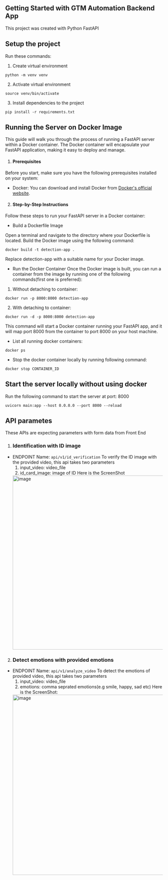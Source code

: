 ## Getting Started with GTM Automation Backend App

This project was created with Python FastAPI

## Setup the project

Run these commands:

1. Create virtual environment

```
python -m venv venv
```

2. Activate virtual environment

```
source venv/bin/activate
```

3. Install dependencies to the project

```
pip install -r requirements.txt
```

## Running the Server on Docker Image

This guide will walk you through the process of running a FastAPI server within a Docker container. The Docker container will encapsulate your FastAPI application, making it easy to deploy and manage.

1. #### Prerequisites

Before you start, make sure you have the following prerequisites installed on your system:

- Docker: You can download and install Docker from [Docker's official website](https://www.docker.com/get-started).

2. #### Step-by-Step Instructions

Follow these steps to run your FastAPI server in a Docker container:

- Build a Dockerfile Image

Open a terminal and navigate to the directory where your Dockerfile is located. Build the Docker image using the following command:

```
docker build -t detection-app .
```

Replace detection-app with a suitable name for your Docker image.

- Run the Docker Container
  Once the Docker image is built, you can run a container from the image by running one of the following commands(first one is preferred):

1. Without detaching to container:

```
docker run -p 8000:8000 detection-app
```

2. With detaching to container:

```
docker run -d -p 8000:8000 detection-app
```

This command will start a Docker container running your FastAPI app, and it will map port 8000 from the container to port 8000 on your host machine.


- List all running docker containers:

```
docker ps
```

- Stop the docker container locally by running following command:

```
docker stop CONTAINER_ID
```
## Start the server locally without using docker

Run the following command to start the server at port: 8000

```
uvicorn main:app --host 0.0.0.0 --port 8000 --reload
```


## API parametes 
These APIs are expecting parameters with form data from Front End
1. ### Identification with ID image
  - ENDPOINT Name:  ```api/v1/id_verification```
  To verify the ID image with the provided video, this api takes two parameters
      1. input_video: video_file
      2. id_card_image: image of ID
  Here is the ScreenShot
    <img width="555" alt="image" src="https://github.com/IdeaForge-Technologies/api-project-face_recognition/assets/54367877/cff96a3b-a2ad-40da-b80f-3844ff06abb2">


2. ### Detect emotions with provided emotions
  - ENDPOINT Name:  ```api/v1/analyze_video```
  To detect the emotions of provided video, this api takes two parameters
      1. input_video: video_file
      2. emotions: comma seprated emotions(e.g smile, happy, sad etc)
  Here is the ScreenShot:
    <img width="575" alt="image" src="https://github.com/IdeaForge-Technologies/api-project-face_recognition/assets/54367877/22541dfe-cbc0-4dc9-9e01-89d7d4d70203">



